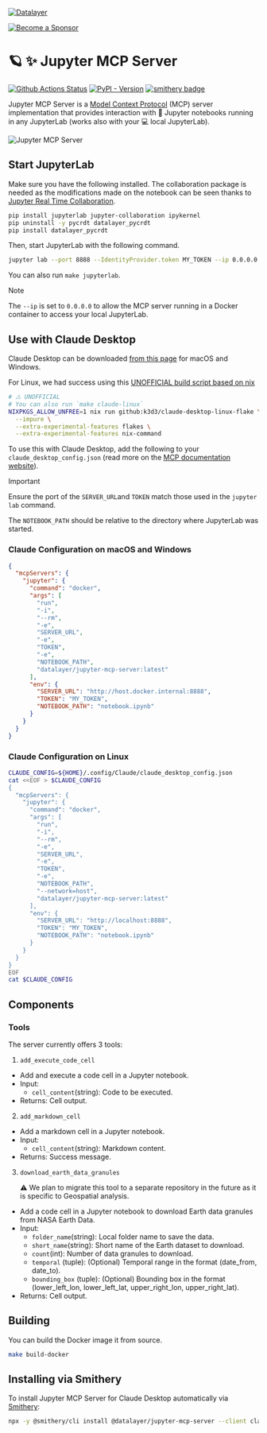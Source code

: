 <!--
  ~ Copyright (c) 2023-2024 Datalayer, Inc.
  ~
  ~ BSD 3-Clause License
-->

[![Datalayer](https://assets.datalayer.tech/datalayer-25.svg)](https://datalayer.io)

[![Become a Sponsor](https://img.shields.io/static/v1?label=Become%20a%20Sponsor&message=%E2%9D%A4&logo=GitHub&style=flat&color=1ABC9C)](https://github.com/sponsors/datalayer)

# 🪐 ✨ Jupyter MCP Server

[![Github Actions Status](https://github.com/datalayer/jupyter-mcp-server/workflows/Build/badge.svg)](https://github.com/datalayer/jupyter-mcp-server/actions/workflows/build.yml)
[![PyPI - Version](https://img.shields.io/pypi/v/jupyter-mcp-server)](https://pypi.org/project/jupyter-mcp-server)
[![smithery badge](https://smithery.ai/badge/@datalayer/jupyter-mcp-server)](https://smithery.ai/server/@datalayer/jupyter-mcp-server)

Jupyter MCP Server is a [Model Context Protocol](https://modelcontextprotocol.io) (MCP) server implementation that provides interaction with 📓 Jupyter notebooks running in any JupyterLab (works also with your 💻 local JupyterLab).

![Jupyter MCP Server](https://assets.datalayer.tech/jupyter-mcp/jupyter-mcp-server-claude-demo.gif)

## Start JupyterLab

Make sure you have the following installed. The collaboration package is needed as the modifications made on the notebook can be seen thanks to [Jupyter Real Time Collaboration](https://jupyterlab.readthedocs.io/en/stable/user/rtc.html).

```bash
pip install jupyterlab jupyter-collaboration ipykernel
pip uninstall -y pycrdt datalayer_pycrdt
pip install datalayer_pycrdt
```

Then, start JupyterLab with the following command.

```bash
jupyter lab --port 8888 --IdentityProvider.token MY_TOKEN --ip 0.0.0.0
```

You can also run `make jupyterlab`.

> [!NOTE]
>
> The `--ip` is set to `0.0.0.0` to allow the MCP server running in a Docker container to access your local JupyterLab.

## Use with Claude Desktop

Claude Desktop can be downloaded [from this page](https://claude.ai/download) for macOS and Windows.

For Linux, we had success using this [UNOFFICIAL build script based on nix](https://github.com/k3d3/claude-desktop-linux-flake)

```bash
# ⚠️ UNOFFICIAL
# You can also run `make claude-linux`
NIXPKGS_ALLOW_UNFREE=1 nix run github:k3d3/claude-desktop-linux-flake \
  --impure \
  --extra-experimental-features flakes \
  --extra-experimental-features nix-command
```

To use this with Claude Desktop, add the following to your `claude_desktop_config.json` (read more on the [MCP documentation website](https://modelcontextprotocol.io/quickstart/user#2-add-the-filesystem-mcp-server)).

> [!IMPORTANT]
>
> Ensure the port of the `SERVER_URL`and `TOKEN` match those used in the `jupyter lab` command.
>
> The `NOTEBOOK_PATH` should be relative to the directory where JupyterLab was started.

### Claude Configuration on macOS and Windows

```json
{
  "mcpServers": {
    "jupyter": {
      "command": "docker",
      "args": [
        "run",
        "-i",
        "--rm",
        "-e",
        "SERVER_URL",
        "-e",
        "TOKEN",
        "-e",
        "NOTEBOOK_PATH",
        "datalayer/jupyter-mcp-server:latest"
      ],
      "env": {
        "SERVER_URL": "http://host.docker.internal:8888",
        "TOKEN": "MY_TOKEN",
        "NOTEBOOK_PATH": "notebook.ipynb"
      }
    }
  }
}
```

### Claude Configuration on Linux

```bash
CLAUDE_CONFIG=${HOME}/.config/Claude/claude_desktop_config.json
cat <<EOF > $CLAUDE_CONFIG
{
  "mcpServers": {
    "jupyter": {
      "command": "docker",
      "args": [
        "run",
        "-i",
        "--rm",
        "-e",
        "SERVER_URL",
        "-e",
        "TOKEN",
        "-e",
        "NOTEBOOK_PATH",
        "--network=host",
        "datalayer/jupyter-mcp-server:latest"
      ],
      "env": {
        "SERVER_URL": "http://localhost:8888",
        "TOKEN": "MY_TOKEN",
        "NOTEBOOK_PATH": "notebook.ipynb"
      }
    }
  }
}
EOF
cat $CLAUDE_CONFIG
```

## Components

### Tools

The server currently offers 3 tools:

1. `add_execute_code_cell`

- Add and execute a code cell in a Jupyter notebook.
- Input:
  - `cell_content`(string): Code to be executed.
- Returns: Cell output.

2. `add_markdown_cell`

- Add a markdown cell in a Jupyter notebook.
- Input:
  - `cell_content`(string): Markdown content.
- Returns: Success message.

3. `download_earth_data_granules`

   ⚠️ We plan to migrate this tool to a separate repository in the future as it is specific to Geospatial analysis.

- Add a code cell in a Jupyter notebook to download Earth data granules from NASA Earth Data.
- Input:
  - `folder_name`(string): Local folder name to save the data.
  - `short_name`(string): Short name of the Earth dataset to download.
  - `count`(int): Number of data granules to download.
  - `temporal` (tuple): (Optional) Temporal range in the format (date_from, date_to).
  - `bounding_box` (tuple): (Optional) Bounding box in the format (lower_left_lon, lower_left_lat, upper_right_lon, upper_right_lat).
- Returns: Cell output.

## Building

You can build the Docker image it from source.

```bash
make build-docker
```

## Installing via Smithery

To install Jupyter MCP Server for Claude Desktop automatically via [Smithery](https://smithery.ai/server/@datalayer/jupyter-mcp-server):

```bash
npx -y @smithery/cli install @datalayer/jupyter-mcp-server --client claude
```
